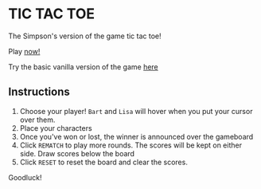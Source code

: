 TIC TAC TOE
==========================

The Simpson's version of the game tic tac toe! 

Play [now!](https://kristabel-wong.github.io/tic-tac-toe/) 

Try the basic vanilla version of the game [here](https://kristabel-wong.github.io/miniature-eureka/)

 

Instructions
--------------------------

1. Choose your player! `Bart` and `Lisa` will hover when you put your cursor over them. 
2. Place your characters
3. Once you've won or lost, the winner is announced over the gameboard
4. Click `REMATCH` to play more rounds. The scores will be kept on either side. Draw scores below the board
5. Click `RESET` to reset the board and clear the scores.

Goodluck!



